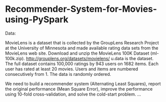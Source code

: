 # Recommender-System-for-Movies-using-PySpark
Data:

MovieLens is a dataset that is collected by the GroupLens Research Project at the University of
Minnesota and made available rating data sets from the MovieLens web site. Download and
unzip the MovieLens 100K Dataset (ml-100k.zip). http://grouplens.org/datasets/movielens/
u.data is the dataset. The full dataset contains 100,000 ratings by 943 users on 1682 items. Each user has rated at
least 20 movies. Users and items are numbered consecutively from 1. The data is randomly ordered. 

We need to build a recommender system (Alternating Least Squares), 
report the original performance (Mean Square Error), 
improve the performance using 10-fold cross-validation, 
and solve the cold-start problem.
…
